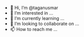 - 👋 Hi, I’m @taganusmar
- 👀 I’m interested in ...
- 🌱 I’m currently learning ...
- 💞️ I’m looking to collaborate on ...
- 📫 How to reach me ...

<!---
taganusmar/taganusmar is a ✨ special ✨ repository because its `README.md` (this file) appears on your GitHub profile.
You can click the Preview link to take a look at your changes.
--->
